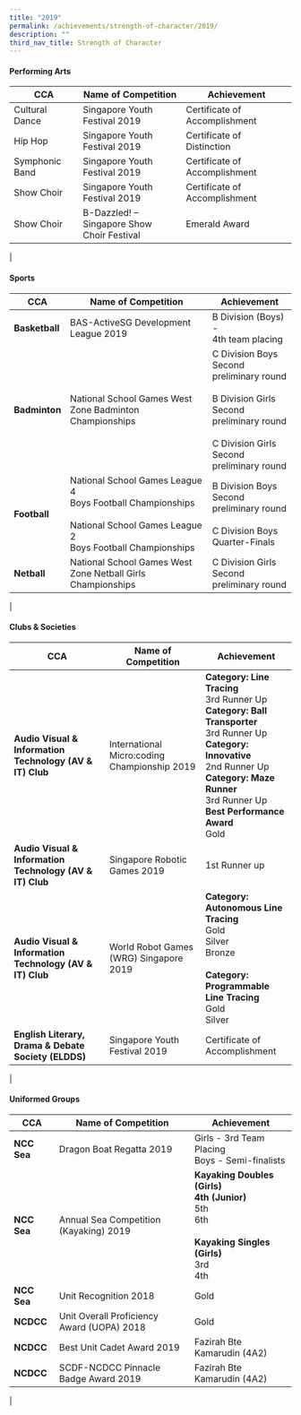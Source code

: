 ```yaml
---
title: "2019"
permalink: /achievements/strength-of-character/2019/
description: ""
third_nav_title: Strength of Character
---
```

#### **Performing Arts**

| CCA | Name of Competition | Achievement |
|---|---|---|
| Cultural Dance | Singapore Youth Festival 2019 | Certificate of Accomplishment |
| Hip Hop | Singapore Youth Festival 2019 | Certificate of Distinction |
| Symphonic Band | Singapore Youth Festival 2019 | Certificate of Accomplishment |
| Show Choir | Singapore Youth Festival 2019 | Certificate of Accomplishment |
| Show Choir | B-Dazzled! – Singapore Show<br>Choir Festival | Emerald Award |
|

#### **Sports**

| CCA | Name of Competition | Achievement |
|---|---|---|
| **Basketball** | BAS-ActiveSG Development<br>League 2019 | B Division (Boys) -<br>4th team placing |
|  **Badminton** | National School Games West Zone Badminton Championships | C Division Boys<br>Second preliminary round<br><br>B Division Girls<br>Second preliminary round<br><br>C Division Girls<br>Second preliminary round |
| **Football**  | National School Games League 4<br>Boys Football Championships <br><br>National School Games League 2<br>Boys Football Championships  | B Division Boys<br>Second preliminary round<br><br>C Division Boys<br>Quarter-Finals |
| **Netball** | National School Games West Zone Netball Girls Championships | C Division Girls<br>Second preliminary round |
|

#### **Clubs &amp; Societies**

| CCA | Name of Competition | Achievement |
|---|---|---|
| **Audio Visual &amp; Information Technology (AV &amp; IT) Club** | International Micro:coding Championship 2019 | **Category: Line Tracing**<br>3rd Runner Up<br>**Category: Ball Transporter**<br>3rd Runner Up<br>**Category: Innovative**<br>2nd Runner Up<br>**Category: Maze Runner**<br>3rd Runner Up<br>**Best Performance Award**<br>Gold |
| **Audio Visual &amp; Information Technology (AV &amp; IT) Club** | Singapore Robotic Games 2019  | 1st Runner up  |
| **Audio Visual &amp; Information Technology (AV &amp; IT) Club** | World Robot Games (WRG) Singapore 2019 | **Category:**<br>**Autonomous Line Tracing**<br>Gold<br>Silver<br>Bronze<br><br>**Category:**<br>**Programmable Line Tracing**<br>Gold<br>Silver |
| **English Literary, Drama &amp; Debate Society (ELDDS)** | Singapore Youth Festival 2019 | Certificate of Accomplishment |
| 

#### **Uniformed Groups**

| CCA | Name of Competition | Achievement |
|---|---|---|
| **NCC Sea** | Dragon Boat Regatta 2019 | Girls - 3rd Team Placing<br>Boys - Semi-finalists |
| **NCC Sea** | Annual Sea Competition<br>(Kayaking) 2019  | **Kayaking Doubles (Girls)**<br>**4th (Junior)**<br>5th<br>6th<br><br>**Kayaking Singles (Girls)**<br>3rd<br>4th |
| **NCC Sea** | Unit Recognition 2018 | Gold |
| **NCDCC** | Unit Overall Proficiency Award (UOPA) 2018 | Gold |
| **NCDCC** | Best Unit Cadet Award 2019 | Fazirah Bte Kamarudin (4A2) |
| **NCDCC** | SCDF-NCDCC Pinnacle<br>Badge Award 2019 | Fazirah Bte Kamarudin (4A2) |
|